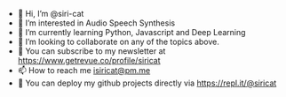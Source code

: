 - 👋 Hi, I’m @siri-cat
- 👀 I’m interested in Audio Speech Synthesis
- 🐍 I’m currently learning Python, Javascript and Deep Learning
- 💞️ I’m looking to collaborate on any of the topics above.
- 📄 You can subscribe to my newsletter at https://www.getrevue.co/profile/siricat
- 📫 How to reach me isiricat@pm.me
- 🌱 You can deploy my github projects directly via https://repl.it/@siricat

<!---
siri-cat/siri-cat is a ✨ special ✨ repository because its `README.md` (this file) appears on your GitHub profile.
You can click the Preview link to take a look at your changes.
--->
